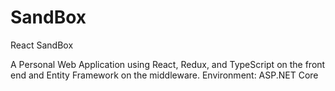 # SandBox
React SandBox

A Personal Web Application using React, Redux, and TypeScript on the front end and Entity Framework on the middleware. 
Environment: ASP.NET Core
